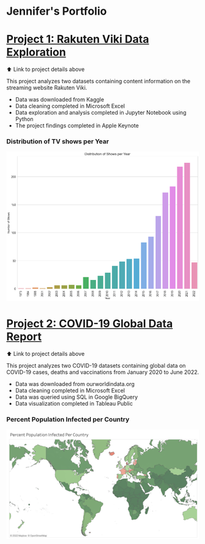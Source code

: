 # Jennifer's Portfolio

# [Project 1: Rakuten Viki Data Exploration](https://github.com/JenniferFell1/rakuten_viki.git)   

⬆️ Link to project details above

This project analyzes two datasets containing content information on the streaming website Rakuten Viki. 

* Data was downloaded from Kaggle
* Data cleaning completed in Microsoft Excel
* Data exploration and analysis completed in Jupyter Notebook using Python
* The project findings completed in Apple Keynote

### Distribution of TV shows per Year
![](dis_of_show.png)

# [Project 2: COVID-19 Global Data Report](https://github.com/JenniferFell1/COVID-19-Project.git)

⬆️ Link to project details above

This project analyzes two COVID-19 datasets containing global data on COVID-19 cases, deaths and vaccinations from January 2020 to June 2022.   

* Data was downloaded from ourworldindata.org
* Data cleaning completed in Microsoft Excel
* Data was queried using SQL in Google BigQuery
* Data visualization completed in Tableau Public

### Percent Population Infected per Country
![](COVID19.png)
